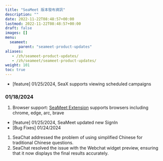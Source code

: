 ```yaml
---
title: "SeaMeet 版本發布資訊"
description: ""
date: 2022-11-22T08:48:57+00:00
lastmod: 2022-11-22T08:48:57+00:00
draft: false
images: []
menu:
  seameet:
      parent: "seameet-product-updates"
aliases:
   - /zh/seameet-product-updates/
   - /zh/seameet/seameet-product-updates/
weight: 101
toc: true
---
```


- [feature] 01/25/2024, SeaX supports viewing scheduled campaigns
### 01/18/2024
1. Browser support: [SeaMeet Extension](https://chromewebstore.google.com/detail/seameet-take-chatgpt-meet/gkkhkniggakfgioeeclbllpihmipkcmn) supports browsers including chrome, edge, arc, brave
- [feature] 01/25/2024, SeaMeet updated new SignIn
- [Bug Fixes] 01/24/2024
1. SeaChat addressed the problem of using simplified Chinese for traditional Chinese questions.
2. SeaChat resolved the issue with the Webchat widget preview, ensuring that it now displays the final results accurately.